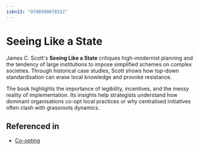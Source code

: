 ```yaml
---
isbn13: "9780300078152"
---
```


# Seeing Like a State

James C. Scott's **Seeing Like a State** critiques high-modernist planning and the tendency of large institutions to impose simplified schemes on complex societies. Through historical case studies, Scott shows how top-down standardisation can erase local knowledge and provoke resistance.

The book highlights the importance of legibility, incentives, and the messy reality of implementation. Its insights help strategists understand how dominant organisations co-opt local practices or why centralised initiatives often clash with grassroots dynamics.

## Referenced in

- [Co-opting](/strategies/ecosystem/co-opting)
